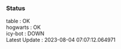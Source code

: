 ### Status


table : OK  
hogwarts : OK  
icy-bot : DOWN  
Latest Update : 2023-08-04 07:07:12.064971
